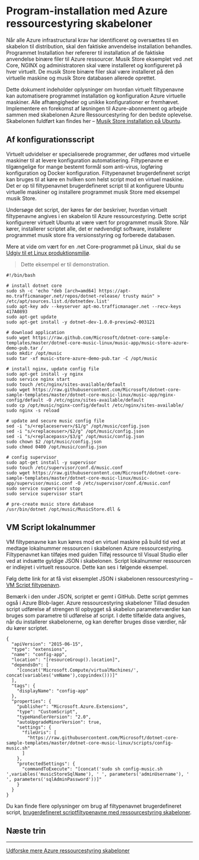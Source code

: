 <properties
   pageTitle="Automatisere program-installation med virtuelt filtypenavne | Microsoft Azure"
   description="Azure virtuelt DotNet Core selvstudium"
   services="virtual-machines-linux"
   documentationCenter="virtual-machines"
   authors="neilpeterson"
   manager="timlt"
   editor="tysonn"
   tags="azure-service-management"/>

<tags
   ms.service="virtual-machines-linux"
   ms.devlang="na"
   ms.topic="article"
   ms.tgt_pltfrm="vm-linux"
   ms.workload="infrastructure"
   ms.date="09/21/2016"
   ms.author="nepeters"/>

# <a name="application-deployment-with-azure-resource-manager-templates"></a>Program-installation med Azure ressourcestyring skabeloner

Når alle Azure infrastructural krav har identificeret og oversættes til en skabelon til distribution, skal den faktiske anvendelse installation behandles. Programmet Installation her refererer til installation af de faktiske anvendelse binære filer til Azure ressourcer. Musik Store eksemplet ved .net Core, NGINX og administratoren skal være installeret og konfigureret på hver virtuelt. De musik Store binære filer skal være installeret på den virtuelle maskine og musik Store databasen allerede oprettet.

Dette dokument indeholder oplysninger om hvordan virtuelt filtypenavne kan automatisere programmet installation og konfiguration Azure virtuelle maskiner. Alle afhængigheder og unikke konfigurationer er fremhævet. Implementere en forekomst af løsningen til Azure-abonnement og arbejde sammen med skabelonen Azure Ressourcestyring for den bedste oplevelse. Skabelonen fuldført kan findes her – [Musik Store installation på Ubuntu](https://github.com/Microsoft/dotnet-core-sample-templates/tree/master/dotnet-core-music-linux).

## <a name="configuration-script"></a>Af konfigurationsscript

Virtuelt udvidelser er specialiserede programmer, der udføres mod virtuelle maskiner til at levere konfiguration automatisering. Filtypenavne er tilgængelige for mange bestemt formål som anti-virus, logføring konfiguration og Docker konfiguration. Filtypenavnet brugerdefineret script kan bruges til at køre en hvilken som helst script mod en virtuel maskine. Det er op til filtypenavnet brugerdefineret script til at konfigurere Ubuntu virtuelle maskiner og installere programmet musik Store med eksempel musik Store.

Undersøge det script, der køres før der beskriver, hvordan virtuelt filtypenavne angives i en skabelon til Azure ressourcestyring. Dette script konfigurerer virtuelt Ubuntu at være vært for programmet musik Store. Når kører, installerer scriptet alle, det er nødvendigt software, installerer programmet musik store fra versionsstyring og forberede databasen. 

Mere at vide om vært for en .net Core-programmet på Linux, skal du se [Udgiv til et Linux produktionsmiljø](https://docs.asp.net/en/latest/publishing/linuxproduction.html). 

> Dette eksempel er til demonstration.

```none
#!/bin/bash

# install dotnet core
sudo sh -c 'echo "deb [arch=amd64] https://apt-mo.trafficmanager.net/repos/dotnet-release/ trusty main" > /etc/apt/sources.list.d/dotnetdev.list'
sudo apt-key adv --keyserver apt-mo.trafficmanager.net --recv-keys 417A0893
sudo apt-get update
sudo apt-get install -y dotnet-dev-1.0.0-preview2-003121

# download application
sudo wget https://raw.github.com/Microsoft/dotnet-core-sample-templates/master/dotnet-core-music-linux/music-app/music-store-azure-demo-pub.tar /
sudo mkdir /opt/music
sudo tar -xf music-store-azure-demo-pub.tar -C /opt/music

# install nginx, update config file
sudo apt-get install -y nginx
sudo service nginx start
sudo touch /etc/nginx/sites-available/default
sudo wget https://raw.githubusercontent.com/Microsoft/dotnet-core-sample-templates/master/dotnet-core-music-linux/music-app/nginx-config/default -O /etc/nginx/sites-available/default
sudo cp /opt/music/nginx-config/default /etc/nginx/sites-available/
sudo nginx -s reload

# update and secure music config file
sed -i "s/<replaceserver>/$1/g" /opt/music/config.json
sed -i "s/<replaceuser>/$2/g" /opt/music/config.json
sed -i "s/<replacepass>/$3/g" /opt/music/config.json
sudo chown $2 /opt/music/config.json
sudo chmod 0400 /opt/music/config.json

# config supervisor
sudo apt-get install -y supervisor
sudo touch /etc/supervisor/conf.d/music.conf
sudo wget https://raw.githubusercontent.com/Microsoft/dotnet-core-sample-templates/master/dotnet-core-music-linux/music-app/supervisor/music.conf -O /etc/supervisor/conf.d/music.conf
sudo service supervisor stop
sudo service supervisor start

# pre-create music store database
/usr/bin/dotnet /opt/music/MusicStore.dll &
```

## <a name="vm-script-extension"></a>VM Script lokalnummer

VM filtypenavne kan kun køres mod en virtuel maskine på build tid ved at medtage lokalnummer ressourcen i skabelonen Azure ressourcestyring. Filtypenavnet kan tilføjes med guiden Tilføj ressource til Visual Studio eller ved at indsætte gyldige JSON i skabelonen. Script lokalnummer ressourcen er indlejret i virtuelt ressource. Dette kan ses i følgende eksempel.

Følg dette link for at få vist eksemplet JSON i skabelonen ressourcestyring – [VM Script filtypenavn](https://github.com/Microsoft/dotnet-core-sample-templates/blob/master/dotnet-core-music-linux/azuredeploy.json#L359). 

Bemærk i den under JSON, scriptet er gemt i GitHub. Dette script gemmes også i Azure Blob-lager. Azure ressourcestyring skabeloner Tillad desuden script udførelse af strengen til opbygget så skabelon parameterværdier kan bruges som parametre til udførelse af script. I dette tilfælde data angives, når du installerer skabelonerne, og kan derefter bruges disse værdier, når du kører scriptet.

```none
{
  "apiVersion": "2015-06-15",
  "type": "extensions",
  "name": "config-app",
  "location": "[resourceGroup().location]",
  "dependsOn": [
    "[concat('Microsoft.Compute/virtualMachines/', concat(variables('vmName'),copyindex()))]"
  ],
  "tags": {
    "displayName": "config-app"
  },
  "properties": {
    "publisher": "Microsoft.Azure.Extensions",
    "type": "CustomScript",
    "typeHandlerVersion": "2.0",
    "autoUpgradeMinorVersion": true,
    "settings": {
      "fileUris": [
        "https://raw.githubusercontent.com/Microsoft/dotnet-core-sample-templates/master/dotnet-core-music-linux/scripts/config-music.sh"
      ]
    },
    "protectedSettings": {
      "commandToExecute": "[concat('sudo sh config-music.sh ',variables('musicStoreSqlName'), ' ', parameters('adminUsername'), ' ', parameters('sqlAdminPassword'))]"
    }
  }
}
```

Du kan finde flere oplysninger om brug af filtypenavnet brugerdefineret script, [brugerdefineret scriptfiltypenavne med ressourcestyring skabeloner](./virtual-machines-linux-extensions-customscript.md).

## <a name="next-step"></a>Næste trin

<hr>

[Udforske mere Azure ressourcestyring skabeloner](https://github.com/Azure/azure-quickstart-templates)
